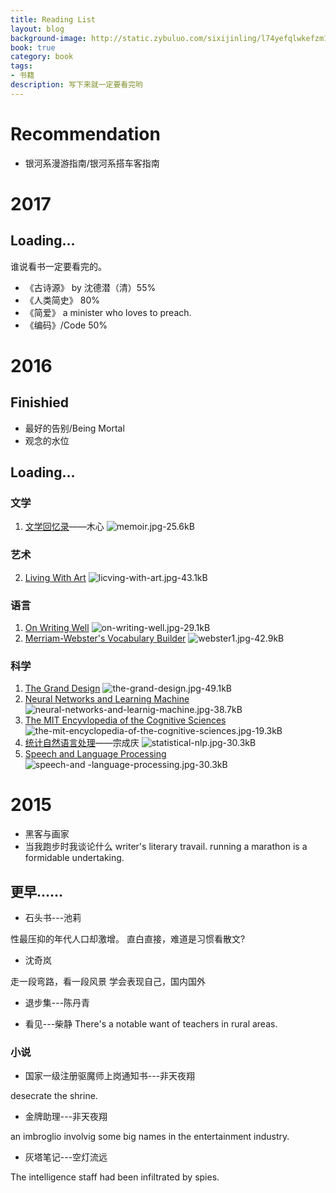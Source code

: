 ```yaml
---
title: Reading List
layout: blog
background-image: http://static.zybuluo.com/sixijinling/l74yefqlwkefzm1xbpjovr9g/memoir.jpg
book: true
category: book
tags:
- 书籍
description: 写下来就一定要看完哟
---
```


# Recommendation

- 银河系漫游指南/银河系搭车客指南

# 2017

## Loading…

谁说看书一定要看完的。

- 《古诗源》 by 沈德潜（清）55%
- 《人类简史》 80%
- 《简爱》
a minister who loves to preach.
- 《编码》/Code 50%

# 2016

## Finishied

- 最好的告别/Being Mortal
- 观念的水位

## Loading…

### 文学


 1. [文学回忆录][1]——木心
![memoir.jpg-25.6kB][2]

### 艺术

 2. [Living With Art][3]
![licving-with-art.jpg-43.1kB][4]
### 语言
 1. [On Writing Well][5]
![on-writing-well.jpg-29.1kB][6]
 2. [Merriam-Webster's Vocabulary Builder][7]
![webster1.jpg-42.9kB][8]

### 科学

 1. [The Grand Design][9]
![the-grand-design.jpg-49.1kB][10]
 2. [Neural Networks and Learning Machine][11]
![neural-networks-and-learnig-machine.jpg-38.7kB][12]
 3. [The MIT Encyvlopedia of the Cognitive Sciences][13]
![the-mit-encyclopedia-of-the-cognitive-sciences.jpg-19.3kB][14]
 4. [统计自然语言处理][15]——宗成庆
![statistical-nlp.jpg-30.3kB][16]
 5. [Speech and Language Processing][17]
![speech-and -language-processing.jpg-30.3kB][18]

# 2015

- 黑客与画家
- 当我跑步时我谈论什么
writer's literary travail.
running a marathon is a formidable undertaking.

## 更早……

- 石头书---池莉

性最压抑的年代人口却激增。
直白直接，难道是习惯看散文?

- 沈奇岚

走一段弯路，看一段风景
学会表现自己，国内国外

- 退步集---陈丹青

- 看见---柴静
There's a notable want of teachers in rural areas.

### 小说

- 国家一级注册驱魔师上岗通知书---非天夜翔

desecrate the shrine.

- 金牌助理---非天夜翔

an imbroglio involvig some big names in the entertainment industry.

- 灰塔笔记---空灯流远

The intelligence staff had been infiltrated by spies.

  [1]: http://www.amazon.cn/gp/product/B00AM9PLVC?keywords=%E6%96%87%E5%AD%A6%E5%9B%9E%E5%BF%86%E5%BD%95&qid=1458547671&ref_=sr_1_1&s=books&sr=1-1
  [2]: http://static.zybuluo.com/sixijinling/l74yefqlwkefzm1xbpjovr9g/memoir.jpg
  [3]: http://www.amazon.cn/Living-With-Art/dp/0072475269/ref=sr_1_4?s=books&ie=UTF8&qid=1458548237&sr=1-4&keywords=living%20with%20art
  [4]: http://static.zybuluo.com/sixijinling/81ookkh9r2esacifw0d402o9/licving-with-art.jpg
  [5]: http://www.amazon.cn/gp/product/0060891548?ref_=cm_cr_ryp_prd_ttl_sol_0
  [6]: http://static.zybuluo.com/sixijinling/4175sfjn14exdicu9y77ecl1/on-writing-well.jpg
  [7]: http://www.amazon.cn/gp/product/0877798559?ref_=cm_cr_ryp_prd_ttl_sol_1
  [8]: http://static.zybuluo.com/sixijinling/kmrw40267d4n25endypprdc1/webster1.jpg
  [9]: http://www.amazon.cn/The-Grand-Design-%E5%8F%B2%E8%92%82%E8%8A%AC%E2%80%A2%E9%9C%8D%E9%87%91/dp/0553805371/ref=sr_1_2?s=books&ie=UTF8&qid=1458548088&sr=1-2&keywords=%E5%A4%A7%E8%AE%BE%E8%AE%A1
  [10]: http://static.zybuluo.com/sixijinling/g5peojazaf4qa736lqcevnn1/the-grand-design.jpg
  [11]: http://www.amazon.cn/Neural-Networks-and-Learning-Machines-Haykin-Simon-O/dp/0131471392/ref=sr_1_3?s=books&ie=UTF8&qid=1458548512&sr=1-3&keywords=neural%20networks%20and%20learning%20machines
  [12]: http://static.zybuluo.com/sixijinling/fw9i1f0unqf0gcqh15fbdvrm/neural-networks-and-learnig-machine.jpg
  [13]: http://www.amazon.cn/The-MIT-Encyclopedia-of-the-Cognitive-Sciences/dp/026273124X/ref=sr_1_2?s=books&ie=UTF8&qid=1458548694&sr=1-2&keywords=THE%20MIT%20ENCYCLOPEDIA%20OF%20THE%20COGNITIVE%20SCIENCES
  [14]: http://static.zybuluo.com/sixijinling/d6xtnunlsx972gaan1xrw5i8/the-mit-encyclopedia-of-the-cognitive-sciences.jpg
  [15]: http://www.amazon.cn/%E7%BB%9F%E8%AE%A1%E8%87%AA%E7%84%B6%E8%AF%AD%E8%A8%80%E5%A4%84%E7%90%86-%E5%AE%97%E6%88%90%E5%BA%86/dp/B00EYSQLFM/ref=sr_1_1?s=books&ie=UTF8&qid=1458549674&sr=1-1&keywords=%E7%BB%9F%E8%AE%A1%E8%87%AA%E7%84%B6%E8%AF%AD%E8%A8%80%E5%A4%84%E7%90%86
  [16]: http://static.zybuluo.com/sixijinling/rnkpvb9o2e752oigl0qqrb63/statistical-nlp.jpg
  [17]: http://www.amazon.cn/Speech-and-Language-Processing-Jurafsky-Daniel/dp/0131873210/ref=sr_1_1?s=books&ie=UTF8&qid=1458550121&sr=1-1&keywords=speech%20and%20language%20processing
  [18]: http://static.zybuluo.com/sixijinling/bonpdkp8d766kgqw4pdfbjvw/speech-and%20-language-processing.jpg